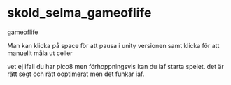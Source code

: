 # skold_selma_gameoflife
gameoflife


Man kan klicka på space för att pausa i unity versionen samt klicka för att manuellt måla ut celler

vet ej ifall du har pico8 men förhoppningsvis kan du iaf starta spelet. det är rätt segt och rätt ooptimerat men det funkar iaf.
